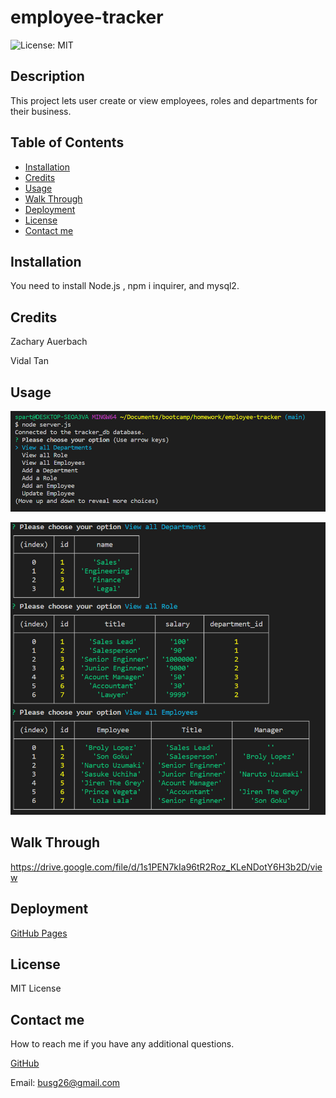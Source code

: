 # employee-tracker
![License: MIT](https://img.shields.io/badge/License-MIT-yellow.svg)

## Description
This project lets user create or view employees, roles and departments for their business.

## Table of Contents
- [Installation](#installation)
- [Credits](#credits)
- [Usage](#usage)
- [Walk Through](#walk-through)
- [Deployment](#deployment)
- [License](#license)
- [Contact me](#contact-me)
## Installation

 You need to install Node.js , npm i inquirer, and mysql2.

## Credits 
Zachary Auerbach

Vidal Tan

## Usage

![How it works.](./assets/img/Screenshot%202022-04-07%20225808.png)

![View All.](./assets/img/viewAll.png)

## Walk Through

https://drive.google.com/file/d/1s1PEN7kIa96tR2Roz_KLeNDotY6H3b2D/view

## Deployment


[GitHub Pages](https://github.com/GustavoTijerino1/employee-tracker)


## License

 MIT License

## Contact me
How to reach me if you have any additional questions.

[GitHub](https://github.com/GustavoTijerino1)

Email: busg26@gmail.com

